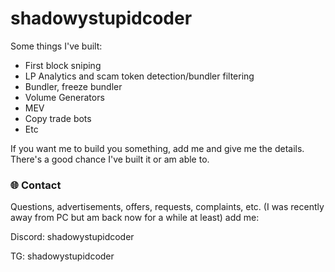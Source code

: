# shadowystupidcoder

 Some things I've built:  
- First block sniping
- LP Analytics and scam token detection/bundler filtering
- Bundler, freeze bundler
- Volume Generators
- MEV
- Copy trade bots
- Etc

If you want me to build you something, add me and give me the details. There's a good chance I've built it or am able to.

### 🌐 Contact

Questions, advertisements, offers, requests, complaints, etc. (I was recently away from PC but am back now for a while at least) add me:

Discord: shadowystupidcoder  

TG: shadowystupidcoder

